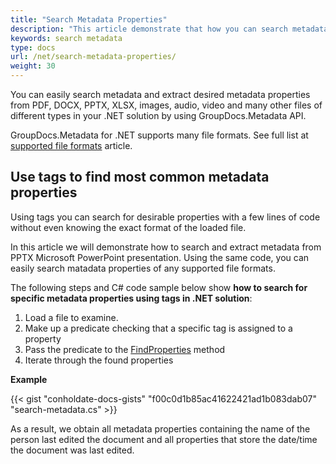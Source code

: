 ```yaml
---
title: "Search Metadata Properties"
description: "This article demonstrate that how you can search metadata and extract desired metadata properties from docs like PDF, DOCX, PPTX, XLSX, images, audio, video and many other files of different types in your .NET solution"
keywords: search metadata
type: docs
url: /net/search-metadata-properties/
weight: 30
---
```


You can easily search metadata and extract desired metadata properties from PDF, DOCX, PPTX, XLSX, images, audio, video and many other files of different types in your .NET solution by using GroupDocs.Metadata API.

GroupDocs.Metadata for .NET supports many file formats. See full list at [supported file formats](https://docs.groupdocs.com/metadata/net/supported-document-formats/) article.

## Use tags to find most common metadata properties

Using tags you can search for desirable properties with a few lines of code without even knowing the exact format of the loaded file.

In this article we will demonstrate how to search and extract metadata from PPTX Microsoft PowerPoint presentation. Using the same code, you can easily search matadata properties of any supported file formats.

The following steps and C# code sample below show **how to search for specific metadata properties using tags in .NET solution**:

1.  Load a file to examine.
2.  Make up a predicate checking that a specific tag is assigned to a property 
3.  Pass the predicate to the [FindProperties](https://apireference.groupdocs.com/net/metadata/groupdocs.metadata/metadata/methods/findproperties) method
4.  Iterate through the found properties

**Example**

{{< gist "conholdate-docs-gists" "f00c0d1b85ac41622421ad1b083dab07" "search-metadata.cs" >}}

As a result, we obtain all metadata properties containing the name of the person last edited the document and all properties that store the date/time the document was last edited.



